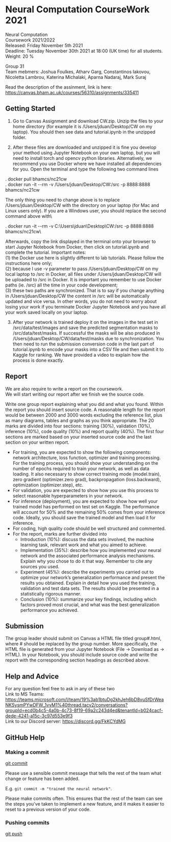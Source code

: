 
# Neural Computation CourseWork 2021

Neural Computation\
Coursework 2021/2022\
Released: Friday November 5th 2021\
Deadline: Tuesday November 30th 2021 at 18:00 (UK time) for all students.\
Weight: 20 %

Group 31\
Team mebmers: Joshua Foulkes, Atharv Garg, Constantinos Iakovou, Nicoletta Lambrou, Katerina Michalaki, Aparna Nadaraj, Mark Suraj

Read the description of the assinment, link is here: https://canvas.bham.ac.uk/courses/56310/assignments/335411

## Getting Started
1. Go to Canvas Assignment and download CW.zip. Unzip the files to your home directory
(for example it is /Users/jduan/Desktop/CW on my laptop). You should then see data and
tutorial.ipynb in the unzipped folder.

2. After these files are downloaded and unzipped it is fine you develop your method using Jupyter
Notebook on your own laptop, but you will need to install torch and opencv python libraries.
Alternatively, we recommend you use Docker where we have installed all dependencies for you.
Open the terminal and type the following two command lines

. docker pull bhamcs/nc21cw \
. docker run -it --rm -v /Users/jduan/Desktop/CW:/src -p 8888:8888 bhamcs/nc21cw

The only thing you need to change above is to replace /Users/jduan/Desktop/CW with the
directory on your laptop (for Mac and Linux users only). If you are a Windows user, you
should replace the second command above with\

. docker run -it --rm -v C:\Users\jduan\Desktop\CW:/src -p 8888:8888 bhamcs/nc21cw\

Afterwards, copy the link displayed in the terminal onto your browser to start Jupyter Notebook from Docker, then click on tutorial.ipynb and complete the tutorial.
Important notes: \
(1) the Docker use here is slightly different to lab tutorials. Please follow
the instructions here only;\
(2) because I use -v parameter to pass /Users/jduan/Desktop/CW
on my local laptop to /src in Docker, all files under /Users/jduan/Desktop/CW will be
uploaded to /src in Docker. It is important you remember to use Docker paths (ie. /src) all
the time in your code development;\
(3) these two paths are synchronized. That is to say if
you change anything in /Users/jduan/Desktop/CW the content in /src will be automatically
updated and vice versa. In other words, you do not need to worry about losing your work
if you terminate Docker Jupyter Notebook and you have all your work saved locally on your
laptop.

3. After your network is trained deploy it on the images in the test set in /src/data/test/images
and save the predicted segmentation masks to /src/data/test/masks. If successful the masks
will be also produced in /Users/jduan/Desktop/CW/data/test/masks due to synchronization. You then need to run the submission conversion code in the last part of tutorial.ipynb
to encode your masks into a CSV file and then submit it to Kaggle for ranking. We have
provided a video to explain how the process is done exactly.

## Report
We are also require to write a report on the coursework.\
We will start writing our report after we finish we the source code.

Write one group report explaining what you did and what you found. Within the report you
should insert source code. A reasonable length for the report would be between 2000 and
3000 words excluding the reference list, plus as many diagrams, tables and graphs as you
think appropriate. The 20 marks are divided into four sections: training (30%), validation
(10%), inference (10%), code quality (10%) and report quality (40%). The first four sections
are marked based on your inserted source code and the last section on your written report.

- For training, you are expected to show the following components: network architecture, loss function, optimizer and training processing. For the training process, you should show your understanding on the number of epochs required to train your network, as well as data loading. It also necessary to show correct training mode (model.train), zero gradient (optimizer.zero grad), backpropagation (loss.backward), optimization (optimizer.step), etc.
- For validation, you are expected to show how you use this process to select reasonable hyperparameters in your network.
- For inference (deployment), you are expected to show how well your trained model has performed on test set on Kaggle. The performance will account for 50% and the remaining 50% comes from your inference code. Ideally, you should save the trained model and then load it for inference.
- For coding, high quality code should be well structured and commented.
- For the report, marks are further divided into
    - Introduction (10%): discuss the data sets involved, the machine learning task, relevant work and what you aimed to achieve.
    - Implementation (35%): describe how you implemented your neural network and the associated performance analysis mechanisms. Explain why you chose to do it that way. Remember to cite any sources you used.
    - Experiment (45%): describe the experiments you carried out to optimize your network’s generalization performance and present the results you obtained. Explain in detail how you used the training, validation and test data sets. The results should be presented in a statistically rigorous manner.
    - Conclusion (10%): summarize your key findings, including which factors proved most crucial, and what was the best generalization performance you achieved.

## Submission
The group leader should submit on Canvas a HTML file titled group#.html, where # should be
replaced by the group number. More specifically, the HTML file is generated from your Jupyter
Notebook (File → Download as → HTML). In your Notebook, you should include source code and
write the report with the corresponding section headings as described above.

## Help and Advice
For any question feel free to ask in any of these two \
Link to MS Teams: https://teams.microsoft.com/l/team/19%3ab1btuDg2khJeh6bD8vuSfDrWeaNKSysmPYwDFW_1vvM1%40thread.tacv2/conversations?groupId=ecd0b4c5-4a0b-4c73-8f19-69a2c243d4ed&tenantId=b024cacf-dede-4241-a15c-3c97d553e9f3 \
Link to our Discord server: https://discord.gg/FkKCYdMG
## GitHub Help
### Making a commit
[git commit](https://www.atlassian.com/git/tutorials/saving-changes/git-commit)

Please use a sensible commit message that tells the rest of the team what change or feature has been added.

E.g. `git commit -m "trained the neural network"`.

Please make commits often. This ensures that the rest of the team can see the steps you've taken to implement
a new feature, and it makes it easier to reset to a previous version of your code.

### Pushing commits
[git push](https://www.atlassian.com/git/tutorials/saving-changes/git-commit)

